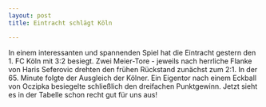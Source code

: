 ```yaml
---
layout: post
title: Eintracht schlägt Köln

---
```


In einem interessanten und spannenden Spiel hat die Eintracht gestern den 1. FC Köln mit 3:2 besiegt. Zwei Meier-Tore - jeweils nach herrliche Flanke von Haris Seferovic drehten den frühen Rückstand zunächst zum 2:1. In der 65. Minute folgte der Ausgleich der Kölner. Ein Eigentor nach einem Eckball von Oczipka besiegelte schließlich den dreifachen Punktgewinn. Jetzt sieht es in der Tabelle schon recht gut für uns aus!


